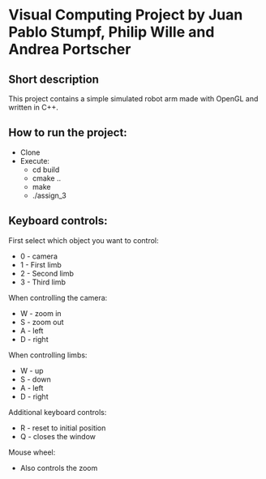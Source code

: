 # Visual Computing Project by Juan Pablo Stumpf, Philip Wille and Andrea Portscher

## Short description

This project contains a simple simulated robot arm made with OpenGL and written in C++. 

## How to run the project:
- Clone
- Execute:
    - cd build
    - cmake ..
    - make
    - ./assign_3

 
## Keyboard controls:

First select which object you want to control:
- 0 - camera
- 1 - First limb
- 2 - Second limb
- 3 - Third limb

When controlling the camera:
- W - zoom in
- S - zoom out
- A - left
- D - right

When controlling limbs:
- W - up
- S - down
- A - left
- D - right

Additional keyboard controls:
- R - reset to initial position
- Q - closes the window

Mouse wheel:
- Also controls the zoom
